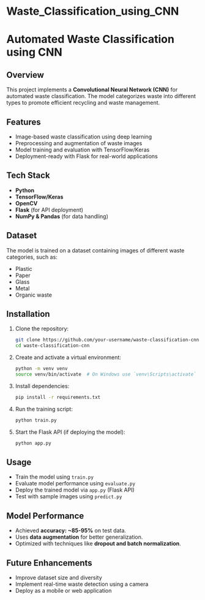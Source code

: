 # Waste_Classification_using_CNN
# Automated Waste Classification using CNN

## Overview
This project implements a **Convolutional Neural Network (CNN)** for automated waste classification. The model categorizes waste into different types to promote efficient recycling and waste management. 

## Features
- Image-based waste classification using deep learning
- Preprocessing and augmentation of waste images
- Model training and evaluation with TensorFlow/Keras
- Deployment-ready with Flask for real-world applications

## Tech Stack
- **Python**
- **TensorFlow/Keras**
- **OpenCV**
- **Flask** (for API deployment)
- **NumPy & Pandas** (for data handling)

## Dataset
The model is trained on a dataset containing images of different waste categories, such as:
- Plastic
- Paper
- Glass
- Metal
- Organic waste

## Installation
1. Clone the repository:
   ```sh
   git clone https://github.com/your-username/waste-classification-cnn.git
   cd waste-classification-cnn
   ```
2. Create and activate a virtual environment:
   ```sh
   python -m venv venv
   source venv/bin/activate  # On Windows use `venv\Scripts\activate`
   ```
3. Install dependencies:
   ```sh
   pip install -r requirements.txt
   ```
4. Run the training script:
   ```sh
   python train.py
   ```
5. Start the Flask API (if deploying the model):
   ```sh
   python app.py
   ```

## Usage
- Train the model using `train.py`
- Evaluate model performance using `evaluate.py`
- Deploy the trained model via `app.py` (Flask API)
- Test with sample images using `predict.py`

## Model Performance
- Achieved **accuracy: ~85-95%** on test data.
- Uses **data augmentation** for better generalization.
- Optimized with techniques like **dropout and batch normalization**.

## Future Enhancements
- Improve dataset size and diversity
- Implement real-time waste detection using a camera
- Deploy as a mobile or web application
